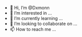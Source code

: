 - 👋 Hi, I’m @Dxmonn
- 👀 I’m interested in ...
- 🌱 I’m currently learning ...
- 💞️ I’m looking to collaborate on ...
- 📫 How to reach me ...

<!---
Dxmonn/Dxmonn is a ✨ special ✨ repository because its `README.md` (this file) appears on your GitHub profile.
You can click the Preview link to take a look at your changes.
--->
